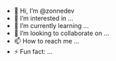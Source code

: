 - 👋 Hi, I’m @zonnedev
- 👀 I’m interested in ...
- 🌱 I’m currently learning ...
- 💞️ I’m looking to collaborate on ...
- 📫 How to reach me ...
- ⚡ Fun fact: ...

<!---
zonnedev/zonnedev is a ✨ special ✨ repository because its `README.md` (this file) appears on your GitHub profile.
You can click the Preview link to take a look at your changes.
--->
